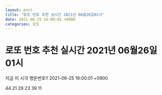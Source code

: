 ```yaml
---
layout: post
title: "로또 번호 추천 실시간 2021년 06월26일01시"
date: 2021-06-25 16:00:01 +0900
categories: 로또
---
```


# 로또 번호 추천 실시간 2021년 06월26일01시

지금 이 시각 행운번호!! 2021-06-25 16:00:01 +0900

 44  21  29  23  39  11 

